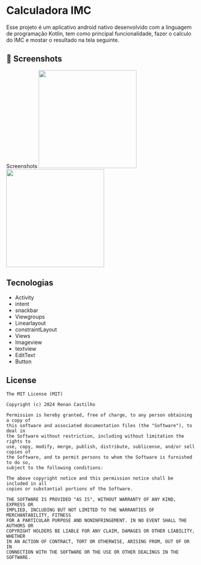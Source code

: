 # Calculadora IMC
Esse projeto é um aplicativo android nativo desenvolvido com a linguagem de programação Kotlin, tem como principal funcionalidade, fazer o calculo do IMC e mostar o resultado na tela seguinte.

## :camera_flash: Screenshots
<!-- You can add more screenshots here if you like -->
Screenshots
<img src="https://github.com/user-attachments/assets/5589d029-4280-4e47-a9ce-4704c8c9a886" width=260/> <img src="https://github.com/user-attachments/assets/3f56d024-72cd-4dee-9c04-dd96cfdf687d" width=260/>


## Tecnologias
- Activity
- intent
- snackbar
- Viewgroups
 - Linearlayout
 - constraintLayout
- Views
 - Imageview
 - textview
 - EditText
 - Button
   

## License
```
The MIT License (MIT)

Copyright (c) 2024 Renan Castilho

Permission is hereby granted, free of charge, to any person obtaining a copy of
this software and associated documentation files (the "Software"), to deal in
the Software without restriction, including without limitation the rights to
use, copy, modify, merge, publish, distribute, sublicense, and/or sell copies of
the Software, and to permit persons to whom the Software is furnished to do so,
subject to the following conditions:

The above copyright notice and this permission notice shall be included in all
copies or substantial portions of the Software.

THE SOFTWARE IS PROVIDED "AS IS", WITHOUT WARRANTY OF ANY KIND, EXPRESS OR
IMPLIED, INCLUDING BUT NOT LIMITED TO THE WARRANTIES OF MERCHANTABILITY, FITNESS
FOR A PARTICULAR PURPOSE AND NONINFRINGEMENT. IN NO EVENT SHALL THE AUTHORS OR
COPYRIGHT HOLDERS BE LIABLE FOR ANY CLAIM, DAMAGES OR OTHER LIABILITY, WHETHER
IN AN ACTION OF CONTRACT, TORT OR OTHERWISE, ARISING FROM, OUT OF OR IN
CONNECTION WITH THE SOFTWARE OR THE USE OR OTHER DEALINGS IN THE SOFTWARE.
```
